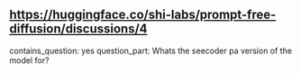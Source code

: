 ## https://huggingface.co/shi-labs/prompt-free-diffusion/discussions/4

contains_question: yes
question_part: Whats the seecoder pa version of the model for?